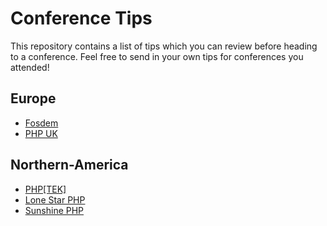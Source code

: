 # Conference Tips

This repository contains a list of tips which you can review before heading to a conference. Feel free to send in your own tips for conferences you attended!

## Europe

- [Fosdem](fosdem.md)
- [PHP UK](phpuk.md)

## Northern-America

- [PHP[TEK]](phptek.md)
- [Lone Star PHP](lonestarphp.md)
- [Sunshine PHP](sunshinephp.md)

